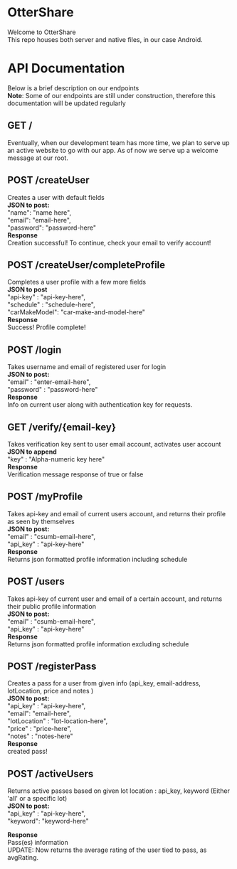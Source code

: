 # OtterShare
Welcome to OtterShare <br>
This repo houses both server and native files, in our case Android.

# API Documentation
Below is a brief description on our endpoints <br>
**Note**: Some of our endpoints are still under construction, therefore this documentation will be updated regularly


## GET / <br>
Eventually, when our development team has more time, we plan to serve up an active website to go with our app. As of now we serve up a welcome message at our root.


## POST /createUser <br>
Creates a user with default fields <br>
**JSON to post:** <br>
"name": "name here", <br>
"email": "email-here", <br>
"password": "password-here"<br>
**Response**<br>
Creation successful! To continue, check your email to verify account!

## POST /createUser/completeProfile <br>
Completes a user profile with a few more fields <br>
**JSON to post** <br>
"api-key" : "api-key-here", <br>
"schedule" : "schedule-here", <br>
"carMakeModel": "car-make-and-model-here"<br>
**Response** <br>
Success! Profile complete!

## POST /login <br>
Takes username and email of registered user for login <br>
**JSON to post:** <br>
"email" : "enter-email-here",<br>
"password" : "password-here" <br>
**Response** <br>
Info on current user along with authentication key for requests.


## GET /verify/{email-key}<br>
Takes verification key sent to user email account, activates user account <br>
**JSON to append** <br>
"key" : "Alpha-numeric key here"<br>
**Response** <br>
Verification message response of true or false


## POST /myProfile <br>
Takes api-key and email of current users account, and returns their profile as seen by themselves <br>
**JSON to post:** <br>
"email" : "csumb-email-here",<br>
"api_key" : "api-key-here"<br>
**Response** <br>
Returns json formatted profile information including schedule


## POST /users <br>
Takes api-key of current user and email of a certain account, and returns their public profile information <br>
**JSON to post:** <br>
"email" : "csumb-email-here",<br>
"api_key" : "api-key-here"<br>
**Response** <br>
Returns json formatted profile information excluding schedule


## POST /registerPass <br>
Creates a pass for a user from given info (api_key, email-address, lotLocation, price and notes ) <br>
**JSON to post:** <br>
"api_key" : "api-key-here",<br>
"email": "email-here",<br>
"lotLocation" : "lot-location-here",<br>
"price" : "price-here",<br>
"notes" : "notes-here"<br>
**Response** <br>
created pass!


## POST /activeUsers <br>
Returns active passes based on given lot location : api_key, keyword (Either 'all' or a specific lot) <br>
**JSON to post:** <br>
"api_key" : "api-key-here",<br>
"keyword": "keyword-here"<br>

**Response** <br>
Pass(es) information <br>
UPDATE: Now returns the average rating of the user tied to pass, as avgRating.
